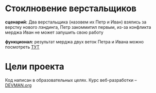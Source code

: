 # Стоклновение верстальщиков

**сценарий:** Два верстальщика (назовем их Петр и Иван) взялись за верстку нового лэндинга, Петр закоммитил первым, из-за конфликта
мерджа Иван не может запушить свою работу

**функционал:** результат мерджа двух веток Петра и Ивана можно посмотреть [ТУТ](https://askanio234.github.io/30_clash_of_markups/index.html)

# Цели проекта

Код написан в образовательных целях. Курс веб-разработки – [DEVMAN.org](https://devman.org)
